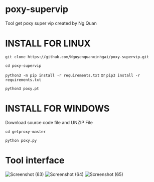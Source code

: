 # poxy-supervip
Tool get poxy super vip created by Ng Quan
# INSTALL FOR LINUX

`git clone https://github.com/Nguyenquanxinhgai/poxy-supervip.git`

`cd poxy-supervip`

`python3 -m pip install -r requirements.txt` or `pip3 install -r requirements.txt`

`python3 poxy.pt`

# INSTALL FOR WINDOWS

Download source code file and UNZIP File

`cd getproxy-master`

`python poxy.py`

# Tool interface
![Screenshot (63)](https://user-images.githubusercontent.com/93322212/153748845-008dc236-9e14-4d16-be7f-5715c36c770b.png?raw=true)
![Screenshot (64)](https://user-images.githubusercontent.com/93322212/153748858-6cf50864-142f-42b8-b926-210327dfab8a.png?raw=true)
![Screenshot (65)](https://user-images.githubusercontent.com/93322212/153748862-06343e69-cfbb-4d6a-b559-df96f5791f37.png?raw=true)
